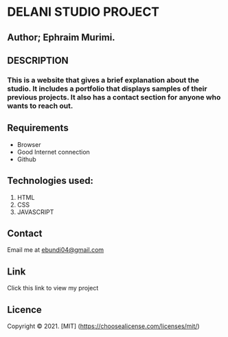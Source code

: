 # DELANI STUDIO PROJECT
## Author; Ephraim Murimi.
## DESCRIPTION
### This is a website that gives a brief explanation about the studio. It includes a portfolio that displays samples of their previous projects. It also has a contact section for anyone who wants to reach out.
## Requirements
* Browser
* Good Internet connection
* Github
## Technologies used:
1. HTML
2. CSS
3. JAVASCRIPT
## Contact
 Email me at ebundi04@gmail.com
 ## Link
 Click this link to view my project
 ## Licence
 Copyright &copy; 2021. [MIT] (https://choosealicense.com/licenses/mit/)